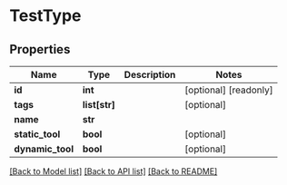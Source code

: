 # TestType

## Properties
Name | Type | Description | Notes
------------ | ------------- | ------------- | -------------
**id** | **int** |  | [optional] [readonly] 
**tags** | **list[str]** |  | [optional] 
**name** | **str** |  | 
**static_tool** | **bool** |  | [optional] 
**dynamic_tool** | **bool** |  | [optional] 

[[Back to Model list]](../README.md#documentation-for-models) [[Back to API list]](../README.md#documentation-for-api-endpoints) [[Back to README]](../README.md)


